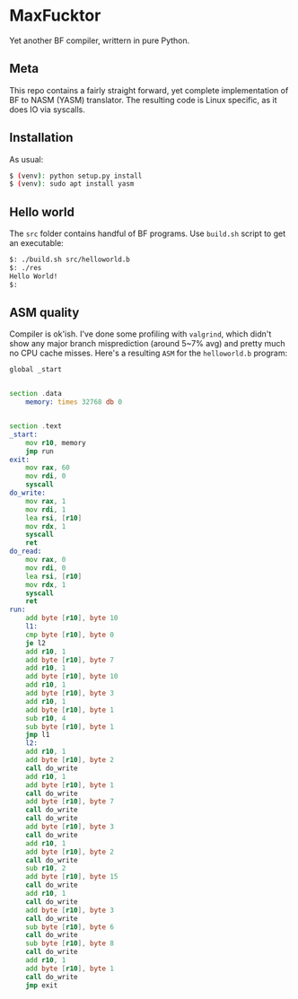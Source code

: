 # MaxFucktor
Yet another BF compiler, writtern in pure Python.

## Meta
This repo contains a fairly straight forward, yet complete implementation of BF to NASM (YASM) translator.  The resulting code is Linux specific, as it does IO via syscalls. 

## Installation
As usual:
```bash
$ (venv): python setup.py install
$ (venv): sudo apt install yasm 
```

## Hello world
The `src` folder contains handful of BF programs. Use `build.sh` script to get an executable:
```bash
$: ./build.sh src/helloworld.b
$: ./res
Hello World!
$:
```

## ASM quality
Compiler is ok'ish. I've done some profiling with `valgrind`, which didn't show any major branch misprediction (around 5~7% avg) and pretty much no CPU cache misses. Here's a resulting `ASM` for the `helloworld.b` program:

```asm
global _start


section .data
    memory: times 32768 db 0


section .text
_start:
    mov r10, memory
    jmp run
exit:
    mov rax, 60
    mov rdi, 0
    syscall
do_write:
    mov rax, 1
    mov rdi, 1
    lea rsi, [r10]
    mov rdx, 1
    syscall
    ret
do_read:
    mov rax, 0
    mov rdi, 0
    lea rsi, [r10]
    mov rdx, 1
    syscall
    ret
run:
    add byte [r10], byte 10
    l1:
    cmp byte [r10], byte 0
    je l2
    add r10, 1
    add byte [r10], byte 7
    add r10, 1
    add byte [r10], byte 10
    add r10, 1
    add byte [r10], byte 3
    add r10, 1
    add byte [r10], byte 1
    sub r10, 4
    sub byte [r10], byte 1
    jmp l1
    l2:
    add r10, 1
    add byte [r10], byte 2
    call do_write
    add r10, 1
    add byte [r10], byte 1
    call do_write
    add byte [r10], byte 7
    call do_write
    call do_write
    add byte [r10], byte 3
    call do_write
    add r10, 1
    add byte [r10], byte 2
    call do_write
    sub r10, 2
    add byte [r10], byte 15
    call do_write
    add r10, 1
    call do_write
    add byte [r10], byte 3
    call do_write
    sub byte [r10], byte 6
    call do_write
    sub byte [r10], byte 8
    call do_write
    add r10, 1
    add byte [r10], byte 1
    call do_write
    jmp exit
```
